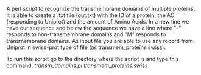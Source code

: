 A perl script to recognize the transmembrane domains of multiple proteins. It is able to create a .txt file (out.txt) with the ID of a protein, the AC (responding to 
Uniprot) and the amount of Amino Acids. In a new line we have our sequence and below the sequence we have a line where "-" responds to non-transmembrane domains and 
"M" responds to transmembrane domains. As input file you are able to use any record from Uniprot in swiss-prot type of file (as transmem_proteins.swiss). 

To run this scrpit go to the directory where the script is and type this command: _transm_domains.pl transmem_proteins.swiss_
